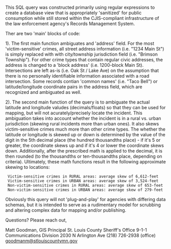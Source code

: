 This SQL query was constructed primarily using regular expressions to create a database view that is appropriately 'sanitized' for public consumption while still stored within the CJIS-compliant infrastructure of the law enforcement agency's Records Management System. 

Ther are two 'main' blocks of code:

1). The first main function ambiguates and 'address' field. For the most 'victim-sensitive' crimes, all street address information (i.e. "1234 Main St") is simply replaced with with city/township jurisdiction field (i.e. "Brimson Township"). For other crime types that contain regular civic addresses, the address is changed to a 'block address' (i.e. 1200-block Main St). Intersections are left as-is (i.e. Oak St / Lake Ave) on the assumption that there is no personally identifiable information associated with a road intersection. Some records contian 'common names' (i.e. "Taco Bell") or latitude/longitude coordinate pairs in the address field, which are recognized and ambiguated as well. 

2). The second main function of the query is to ambiguate the actual latitude and longitude valudes (decimals/floats) so that they can be used for mapping, but will not acurately/precisely locate the incident. This ambiguation takes into account whether the incident is in a rural vs. urban jurisdiction (skewing rural incidents more than urban ones). It also skews victim-sensitive crimes much more than other crime types. The whether the latitude or longitude is skewed up or down is determined by the value of the digit in the 5th decimal place (the hundred thousandths place) - if it's 5 or greater, the coordinate skews up and if it's 4 or lower the coordinate skews down. Additionally, after the prescribed math is applied to the decimal, it is then rounded (to the thousandths or ten-thousandths place, depending on criteria). Ultimately, these math functions result in the following approximate skewing to locations:

     Victim-sensitive crimes in RURAL areas: average skew of 6,612-feet
     Victim-sensitive crimes in URBAN areas: average skew of 3,524-feet
     Non-victim-sensitive crimes in RURAL areas: average skew of 653-feet
     Non-victim-sensitive crimes in URBAN areas: average skew of 279-feet

Obviously this query will not 'plug-and-play' for agencies with differing data schemas, but it is intended to serve as a rudimentary model for scrubbing and altering complex data for mapping and/or publishing. 

Questions? Please reach out, 

Matt Goodman, GIS Principal
St. Louis County Sheriff's Office
9-1-1 Communications Division
2030 N Arlington Ave
(218) 726-2938 (office)
goodmanm@stlouiscountymn.gov
